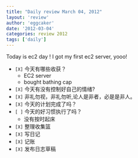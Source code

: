 ```yaml
---
title: "Daily review March 04, 2012" 
layout: 'review'
author: 'eggcaker'
date: '2012-03-04'
categories: review 2012
tags: ['daily']
---
```



Today is ec2 day ! I got my first ec2 server, yooo!

  * `[X]` 今天有哪些收获？ 
    * EC2 server 
    * bought bathing cap 
  * `[X]` 今天有没有控制好自己的情绪? 
  * `[X]` 非礼勿视，非礼勿听,论人是非者，必是是非人。 
  * `[X]` 今天的计划完成了吗？ 
  * `[ ]` 今天的好习惯执行了吗？ 
    * 没有按时起床 
  * `[X]` 整理收集篮 
  * `[X]` 写日记 
  * `[X]` 记账 
  * `[X]` 发布日志草稿 

